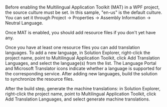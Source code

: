 Before enabling the Multilingual Application Toolkit (MAT) in a WPF project, the source culture must be set. In this sample, "en-us" is the default culture. You can set it through Project -> Properties -> Assembly Information -> Neutral Language.

Once MAT is enabled, you should add resource files if you don't yet have any.

Once you have at least one resource files you can add translation languages. To add a new language, in Solution Explorer, right-click the project name, point to Multilingual Application Toolkit, click Add Translation Languages, and select the language(s) from the list. The Language Portal and Microsoft Translator icons indicate whether a language is supported for the corresponding service. 
After adding new languages, build the solution to synchronize the resource files.

After the build step, generate the machine translations: in Solution Explorer, right-click the project name, point to Multilingual Application Toolkit, click Add Translation Languages, and select generate machine translations.
